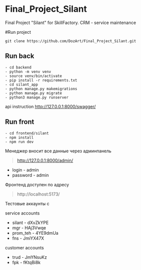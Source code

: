 # Final_Project_Silant
Final Project "Silant" for SkillFactory. CRM - service maintenance

#Run project

```
git clone https://github.com/DozArt/Final_Project_Silant.git
```

## Run back
```
- cd backend
- python -m venv venv
- source venv/bin/activate
- pip install -r requirements.txt
- cd silant_app
- python manage.py makemigrations
- python manage.py migrate
- python3 manage.py runserver  
```

api instruction
http://127.0.0.1:8000/swagger/

## Run front
```
- cd frontend/silant
- npm install
- npm run dev
```

Менеджер вносит все данные через админпанель
> http://127.0.0.1:8000/admin/

* login - admin
* password - admin

Фронтенд доступен по адресу
> http://localhost:5173/

Тестовые аккаунты с

service accounts
- silant - dXvZkYPE
- mgr - HAj3Vwqe
- prom_teh - 4YE9dmUa
- fns - JmiYX47X

customer accounts
- trud - JmYNsuKz
- fpk - fKtqBi8k
